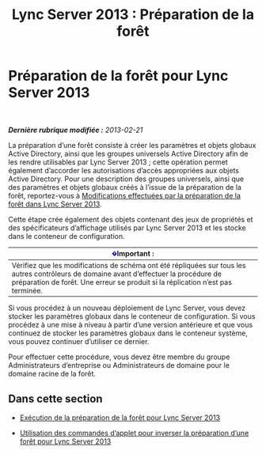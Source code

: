﻿---
title: 'Lync Server 2013 : Préparation de la forêt'
TOCTitle: Préparation de la forêt
ms:assetid: 3d188fcb-c64e-46cf-a3a7-9e3ebefed7fd
ms:mtpsurl: https://technet.microsoft.com/fr-fr/library/Gg425898(v=OCS.15)
ms:contentKeyID: 49296963
ms.date: 05/20/2016
mtps_version: v=OCS.15
ms.translationtype: HT
---

# Préparation de la forêt pour Lync Server 2013

 

_**Dernière rubrique modifiée :** 2013-02-21_

La préparation d’une forêt consiste à créer les paramètres et objets globaux Active Directory, ainsi que les groupes universels Active Directory afin de les rendre utilisables par Lync Server 2013 ; cette opération permet également d’accorder les autorisations d’accès appropriées aux objets Active Directory. Pour une description des groupes universels, ainsi que des paramètres et objets globaux créés à l’issue de la préparation de la forêt, reportez-vous à [Modifications effectuées par la préparation de la forêt dans Lync Server 2013](lync-server-2013-changes-made-by-forest-preparation.md).

Cette étape crée également des objets contenant des jeux de propriétés et des spécificateurs d’affichage utilisés par Lync Server 2013 et les stocke dans le conteneur de configuration.

<table>
<thead>
<tr class="header">
<th><img src="images/Gg425917.important(OCS.15).gif" title="important" alt="important" />Important :</th>
</tr>
</thead>
<tbody>
<tr class="odd">
<td>Vérifiez que les modifications de schéma ont été répliquées sur tous les autres contrôleurs de domaine avant d’effectuer la procédure de préparation de forêt. Une erreur se produit si la réplication n’est pas terminée.</td>
</tr>
</tbody>
</table>


Si vous procédez à un nouveau déploiement de Lync Server, vous devez stocker les paramètres globaux dans le conteneur de configuration. Si vous procédez à une mise à niveau à partir d’une version antérieure et que vous continuez de stocker les paramètres globaux dans le conteneur système, vous pouvez continuer d’utiliser ce dernier.

Pour effectuer cette procédure, vous devez être membre du groupe Administrateurs d’entreprise ou Administrateurs de domaine pour le domaine racine de la forêt.

## Dans cette section

  - [Exécution de la préparation de la forêt pour Lync Server 2013](lync-server-2013-running-forest-preparation.md)

  - [Utilisation des commandes d’applet pour inverser la préparation d’une forêt pour Lync Server 2013](lync-server-2013-using-cmdlets-to-reverse-forest-preparation.md)

